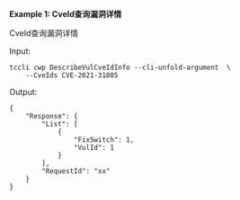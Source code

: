 **Example 1: CveId查询漏洞详情**

CveId查询漏洞详情

Input: 

```
tccli cwp DescribeVulCveIdInfo --cli-unfold-argument  \
    --CveIds CVE-2021-31805
```

Output: 
```
{
    "Response": {
        "List": [
            {
                "FixSwitch": 1,
                "VulId": 1
            }
        ],
        "RequestId": "xx"
    }
}
```

